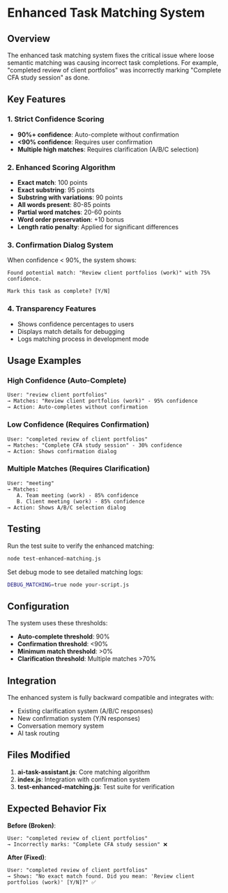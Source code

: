 # Enhanced Task Matching System

## Overview

The enhanced task matching system fixes the critical issue where loose semantic matching was causing incorrect task completions. For example, "completed review of client portfolios" was incorrectly marking "Complete CFA study session" as done.

## Key Features

### 1. Strict Confidence Scoring
- **90%+ confidence**: Auto-complete without confirmation
- **<90% confidence**: Requires user confirmation
- **Multiple high matches**: Requires clarification (A/B/C selection)

### 2. Enhanced Scoring Algorithm
- **Exact match**: 100 points
- **Exact substring**: 95 points  
- **Substring with variations**: 90 points
- **All words present**: 80-85 points
- **Partial word matches**: 20-60 points
- **Word order preservation**: +10 bonus
- **Length ratio penalty**: Applied for significant differences

### 3. Confirmation Dialog System
When confidence < 90%, the system shows:
```
Found potential match: "Review client portfolios (work)" with 75% confidence.

Mark this task as complete? [Y/N]
```

### 4. Transparency Features
- Shows confidence percentages to users
- Displays match details for debugging
- Logs matching process in development mode

## Usage Examples

### High Confidence (Auto-Complete)
```
User: "review client portfolios"
→ Matches: "Review client portfolios (work)" - 95% confidence
→ Action: Auto-completes without confirmation
```

### Low Confidence (Requires Confirmation)
```
User: "completed review of client portfolios"  
→ Matches: "Complete CFA study session" - 30% confidence
→ Action: Shows confirmation dialog
```

### Multiple Matches (Requires Clarification)
```
User: "meeting"
→ Matches: 
   A. Team meeting (work) - 85% confidence
   B. Client meeting (work) - 85% confidence
→ Action: Shows A/B/C selection dialog
```

## Testing

Run the test suite to verify the enhanced matching:

```bash
node test-enhanced-matching.js
```

Set debug mode to see detailed matching logs:
```bash
DEBUG_MATCHING=true node your-script.js
```

## Configuration

The system uses these thresholds:
- **Auto-complete threshold**: 90%
- **Confirmation threshold**: <90%
- **Minimum match threshold**: >0%
- **Clarification threshold**: Multiple matches >70%

## Integration

The enhanced system is fully backward compatible and integrates with:
- Existing clarification system (A/B/C responses)
- New confirmation system (Y/N responses)  
- Conversation memory system
- AI task routing

## Files Modified

1. **ai-task-assistant.js**: Core matching algorithm
2. **index.js**: Integration with confirmation system
3. **test-enhanced-matching.js**: Test suite for verification

## Expected Behavior Fix

**Before (Broken)**:
```
User: "completed review of client portfolios"
→ Incorrectly marks: "Complete CFA study session" ❌
```

**After (Fixed)**:
```
User: "completed review of client portfolios"
→ Shows: "No exact match found. Did you mean: 'Review client portfolios (work)' [Y/N]?" ✅
```